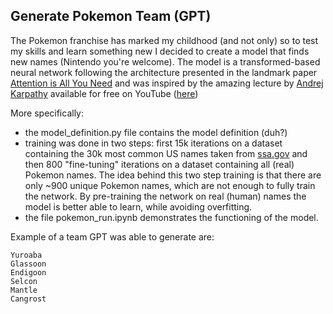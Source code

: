 ## Generate Pokemon Team (GPT)
The Pokemon franchise has marked my childhood (and not only) so to test my skills and learn something new I decided to create a model that finds new names (Nintendo you're welcome).
The model is a transformed-based neural network following the architecture presented in the landmark paper [Attention is All You Need](https://doi.org/10.48550/arXiv.1706.03762) and was inspired by the amazing lecture by [Andrej Karpathy](https://en.wikipedia.org/wiki/Andrej_Karpathy) available for free on YouTube ([here](https://www.youtube.com/playlist?list=PLAqhIrjkxbuWI23v9cThsA9GvCAUhRvKZ)) 

More specifically:
- the model_definition.py file contains the model definition (duh?)
- training was done in two steps: first 15k iterations on a dataset containing the 30k most common US names taken from [ssa.gov](https://www.ssa.gov/oact/babynames/)  and then 800 "fine-tuning" iterations on a dataset containing all (real) Pokemon names. The idea behind this two step training is that there are only ~900 unique Pokemon names, which are not enough to fully train the network. By pre-training the network on real (human) names the model is better able to learn, while avoiding overfitting.
- the file pokemon_run.ipynb demonstrates the functioning of the model.

Example of a team GPT was able to generate are:
```
Yuroaba  
Glassoon 
Endigoon
Selcon 
Mantle 
Cangrost
```
